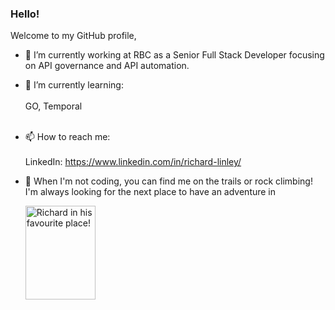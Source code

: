 ### Hello!

Welcome to my GitHub profile, 

- 🔭 I’m currently working at RBC as a Senior Full Stack Developer focusing on API governance and API automation.

- 🌱 I’m currently learning:
 <br></br>
  GO, Temporal
  <br></br>
  
 
- 📫 How to reach me: 
<br></br>
  LinkedIn: https://www.linkedin.com/in/richard-linley/
  
- 🌄 When I'm not coding, you can find me on the trails or rock climbing! I'm always looking for the next place to have an adventure in
 
  <img src='https://i.imgur.com/6BNVzzb.jpg' alt='Richard in his favourite place!' height='150' width='112.5'/>
  
  
  
<!--
**rjLinley/rjLinley** is a ✨ _special_ ✨ repository because its `README.md` (this file) appears on your GitHub profile.

Here are some ideas to get you started:


- 🌱 I’m currently learning ...
- 👯 I’m looking to collaborate on ...
- 🤔 I’m looking for help with ...
- 💬 Ask me about ...

- 😄 Pronouns: ...
- ⚡ Fun fact: ...
-->
